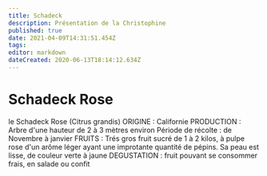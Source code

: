```yaml
---
title: Schadeck 
description: Présentation de la Christophine
published: true
date: 2021-04-09T14:31:51.454Z
tags: 
editor: markdown
dateCreated: 2020-06-13T18:14:12.634Z
---
```


# Schadeck Rose 
le Schadeck Rose (Citrus grandis)
ORIGINE :
Californie 
PRODUCTION :
Arbre d'une hauteur de 2 à 3 mètres environ
Période de récolte : de Novembre à janvier 
FRUITS :
Trés gros fruit sucré de 1 à 2 kilos, à pulpe rose d'un arôme léger ayant une improtante quantité de pépins. Sa peau est lisse, de couleur verte à jaune
DEGUSTATION :
fruit pouvant se consommer frais, en salade ou confit
